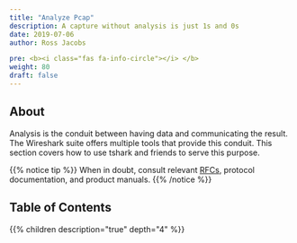 ```yaml
---
title: "Analyze Pcap"
description: A capture without analysis is just 1s and 0s
date: 2019-07-06
author: Ross Jacobs

pre: <b><i class="fas fa-info-circle"></i> </b>
weight: 80
draft: false
---
```


## About

Analysis is the conduit between having data and communicating the result.
The Wireshark suite offers multiple tools that provide this conduit.
This section covers how to use tshark and friends to serve this purpose.

{{% notice tip %}}
When in doubt, consult relevant [RFCs](https://www.rfc-editor.org/rfc-index.html), protocol documentation, and product manuals.
{{% /notice %}}

## Table of Contents

{{% children description="true" depth="4" %}}

